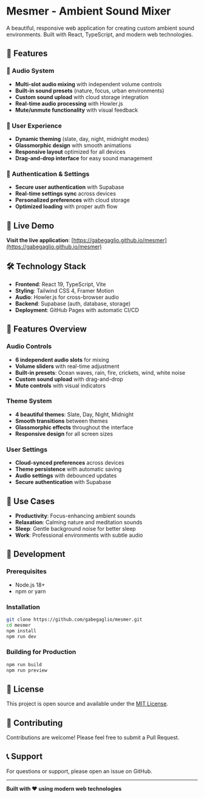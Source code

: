 # Mesmer - Ambient Sound Mixer

A beautiful, responsive web application for creating custom ambient sound environments. Built with React, TypeScript, and modern web technologies.

## 🌟 Features

### 🎵 Audio System

- **Multi-slot audio mixing** with independent volume controls
- **Built-in sound presets** (nature, focus, urban environments)
- **Custom sound upload** with cloud storage integration
- **Real-time audio processing** with Howler.js
- **Mute/unmute functionality** with visual feedback

### 🎨 User Experience

- **Dynamic theming** (slate, day, night, midnight modes)
- **Glassmorphic design** with smooth animations
- **Responsive layout** optimized for all devices
- **Drag-and-drop interface** for easy sound management

### 🔐 Authentication & Settings

- **Secure user authentication** with Supabase
- **Real-time settings sync** across devices
- **Personalized preferences** with cloud storage
- **Optimized loading** with proper auth flow

## 🚀 Live Demo

**Visit the live application**: [https://gabegaglio.github.io/mesmer](https://gabegaglio.github.io/mesmer)

## 🛠️ Technology Stack

- **Frontend**: React 19, TypeScript, Vite
- **Styling**: Tailwind CSS 4, Framer Motion
- **Audio**: Howler.js for cross-browser audio
- **Backend**: Supabase (auth, database, storage)
- **Deployment**: GitHub Pages with automatic CI/CD

## 📱 Features Overview

### Audio Controls

- **6 independent audio slots** for mixing
- **Volume sliders** with real-time adjustment
- **Built-in presets**: Ocean waves, rain, fire, crickets, wind, white noise
- **Custom sound upload** with drag-and-drop
- **Mute controls** with visual indicators

### Theme System

- **4 beautiful themes**: Slate, Day, Night, Midnight
- **Smooth transitions** between themes
- **Glassmorphic effects** throughout the interface
- **Responsive design** for all screen sizes

### User Settings

- **Cloud-synced preferences** across devices
- **Theme persistence** with automatic saving
- **Audio settings** with debounced updates
- **Secure authentication** with Supabase

## 🎯 Use Cases

- **Productivity**: Focus-enhancing ambient sounds
- **Relaxation**: Calming nature and meditation sounds
- **Sleep**: Gentle background noise for better sleep
- **Work**: Professional environments with subtle audio

## 🔧 Development

### Prerequisites

- Node.js 18+
- npm or yarn

### Installation

```bash
git clone https://github.com/gabegaglio/mesmer.git
cd mesmer
npm install
npm run dev
```

### Building for Production

```bash
npm run build
npm run preview
```

## 📄 License

This project is open source and available under the [MIT License](LICENSE).

## 🤝 Contributing

Contributions are welcome! Please feel free to submit a Pull Request.

## 📞 Support

For questions or support, please open an issue on GitHub.

---

**Built with ❤️ using modern web technologies**
